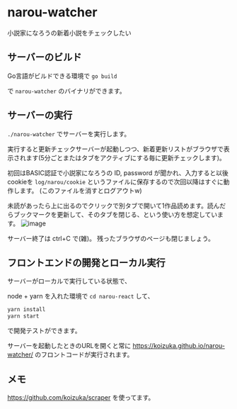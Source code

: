 # narou-watcher
小説家になろうの新着小説をチェックしたい

## サーバーのビルド
Go言語がビルドできる環境で
`go build`

で `narou-watcher` のバイナリができます。

## サーバーの実行
`./narou-watcher` でサーバーを実行します。

実行すると更新チェックサーバーが起動しつつ、新着更新リストがブラウザで表示されます(5分ごとまたはタブをアクティブにする毎に更新チェックします)。

初回はBASIC認証で小説家になろうの ID, password が聞かれ、入力すると以後cookieを `log/narou/cookie` というファイルに保存するので次回以降はすぐに動作します。
(このファイルを消すとログアウトw)

未読があったら上に出るのでクリックで別タブで開いて1作品読めます。読んだらブックマークを更新して、そのタブを閉じる、という使い方を想定しています。
![image](https://user-images.githubusercontent.com/864587/113502734-2df3f700-9569-11eb-86ac-3976bcfdb22d.png)

サーバー終了は ctrl+C で(雑)。
残ったブラウザのページも閉じましょう。

## フロントエンドの開発とローカル実行
サーバーがローカルで実行している状態で、

node + yarn を入れた環境で `cd narou-react` して、

```bash
yarn install
yarn start
```
で開発テストができます。

サーバーを起動したときのURLを開くと常に https://koizuka.github.io/narou-watcher/ のフロントコードが実行されます。

## メモ

https://github.com/koizuka/scraper を使ってます。
